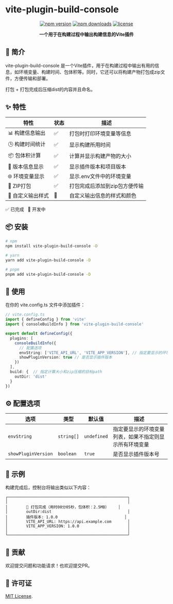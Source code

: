 # vite-plugin-build-console

<div align="center">

[![npm version](https://img.shields.io/npm/v/vite-plugin-build-console.svg)](https://www.npmjs.com/package/vite-plugin-build-console)
[![npm downloads](https://img.shields.io/npm/dm/vite-plugin-build-console.svg)](https://www.npmjs.com/package/vite-plugin-build-console)
[![license](https://img.shields.io/npm/l/vite-plugin-build-console.svg)](https://github.com/yourusername/vite-plugin-build-console/blob/main/LICENSE)

</div>

<p align="center">
  <b>一个用于在构建过程中输出构建信息的Vite插件</b>
</p>

## 📖 简介

vite-plugin-build-console 是一个Vite插件，用于在构建过程中输出有用的信息，如环境变量、构建时间、包体积等。同时，它还可以将构建产物打包成zip文件，方便传输和部署。

打包 + 打包完成后压缩dist的内容并且命名。


## ✨ 特性

| 特性 | 状态 | 描述 |
| --- | --- | --- |
| 📊 构建信息输出 | ✅ | 打包时打印环境变量等信息 |
| 🕒 构建时间统计 | ✅ | 显示构建所用时间 |
| 📦 包体积计算 | ✅ | 计算并显示构建产物的大小 |
| 🔢 版本信息显示 | ✅ | 显示插件版本和项目版本 |
| 🌐 环境变量显示 | ✅ | 显示.env文件中的环境变量 |
| 📎 ZIP打包 | ✅ | 打包完成后添加到zip包方便传输 |
| 🎨 自定义输出样式 | 🚧 | 自定义输出信息的样式和颜色 |

✅ 已完成  &nbsp; 🚧 开发中

## 📦 安装

```bash
# npm
npm install vite-plugin-build-console -D

# yarn
yarn add vite-plugin-build-console -D

# pnpm
pnpm add vite-plugin-build-console -D
 ```


## 🚀 使用
在你的 vite.config.ts 文件中添加插件：

```typescript
// vite.config.ts
import { defineConfig } from 'vite'
import { consoleBuildInfo } from 'vite-plugin-build-console'

export default defineConfig({
  plugins: [
    consoleBuildInfo({
      // 配置选项
      envString: ['VITE_API_URL', 'VITE_APP_VERSION'], // 指定要显示的环境变量
      showPluginVersion: true // 是否显示插件版本
    })
  ],
  build: {  // 指定计算大小和zip压缩的目标path
    outDir: 'dist'
  }
})
 ```

## ⚙️ 配置选项

| 选项 | 类型 | 默认值 | 描述 |
| --- | --- | --- | --- |
| `envString` | `string[]` | `undefined` | 指定要显示的环境变量列表，如果不指定则显示所有环境变量 |
| `showPluginVersion` | `boolean` | `true` | 是否显示插件版本号 |


## 📝 示例
构建完成后，控制台将输出类似以下内容：

```plaintext
┌────────────────────────────────────────────────────┐
│                                                    │
│        🎉 打包完成（用时00分05秒，包体积：2.5MB）    │
│        outDir:dist                                 │
│        插件版本: 1.0.0                             │
│        VITE_API_URL: https://api.example.com       │
│        VITE_APP_VERSION: 1.0.0                     │
│                                                    │
└────────────────────────────────────────────────────┘
 ```

## 🤝 贡献
欢迎提交问题和功能请求！也欢迎提交PR。

## 📄 许可证

[MIT License](LICENSE).
